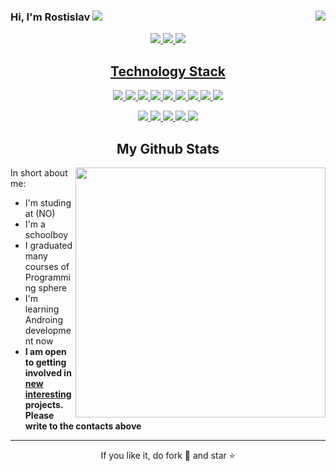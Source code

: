 
### Hi, I'm Rostislav  <img src="https://img.icons8.com/color/20/000000/instagram-verification-badge.png"/><a href="" target="_blank"> <img align="right" src="https://komarev.com/ghpvc/?username=ROSTGG"/>

<p align="center">
 
 <img src="https://badges.pufler.dev/visits/ritik307/ROSTGG"/> 
 <!-- <img src="https://badges.pufler.dev/years/ROSTGG"/> -->
 <img src="https://badges.pufler.dev/repos/ROSTGG"/>
 <img src="https://badges.pufler.dev/commits/monthly/ROSTGG" />

</p>

<!-- <p align="center">
  I'm a 3rd year student pursuing Master's in Computer Applications 🎓 from Guru Gobind Singh Indraprastha University 🏛. I'm a passionate learner who's always willing to learn and work across technologies and domains 💡. I love to explore new technologies and leverage them to solve real-life problems ✨. Apart from that I also love to guide and mentor newbies👨🏻‍💻. I'm deep into Web 🕸️ Development.
</p>   -->

<h2 align="center">Technology Stack </h2>

<p align="center">
<img src="https://img.shields.io/badge/-Blender-00599C?style=flat-square&logo=blender"/>
<img src="https://img.shields.io/badge/-JetBrains-00599C?style=flat-square&logo=JetBrains"/>
<img src="https://img.shields.io/badge/-Csharp-00599C?style=flat-square&logo=csharp"/>
<img src="https://img.shields.io/badge/-C++-00599C?style=flat-square&logo=c"/>
<img src="https://img.shields.io/badge/-Python-00641C?style=flat-square&logo=Python&logoColor=white"/>
<img src="https://img.shields.io/badge/-HTML5-E34F26?style=flat-square&logo=html5&logoColor=white"/>
<img src="https://img.shields.io/badge/-CSS3-1572B6?style=flat-square&logo=css3"/>
<img src="https://img.shields.io/badge/-Git-black?style=flat-square&logo=git"/>
<img src="https://img.shields.io/badge/-GitHub-black?style=flat-square&logo=github"/>
</p>

<p align="center">
<!-- <img src="https://img.shields.io/badge/-ritik-purple?style=flat-square&logo=instagram&logoColor=white&link=https://www.instagram.com/pinkdogg307/"/> -->
<a href="mailto: rm9261470349@gmail.com">
 <img src="https://img.shields.io/badge/-rm9261470349-c14438?style=flat-square&logo=Gmail&logoColor=white&link=mailto:rm9261470349@gmail.com"/>
</a>
<a href="mailto: rostislav-mansurov-08@mail.ru">
 <img src="https://img.shields.io/badge/-rm9261470349-c14438?style=flat-square&logo=mail.ru&logoColor=white&link=mailto:rostislav-mansurov-08@mail.ru"/>
</a>
<a href="https://t.me/RM1238g">
 <img src="https://img.shields.io/badge/-Rostislav-blue?style=flat-square&logo=vk&logoColor=white&link=https://vk.com/id689745650"/>
</a>
<a href="https://www.youtube.com/channel/UCuBgbZkcrRdV_9l6X4RPEVw">
 <img src="https://img.shields.io/badge/-Rostislav-white?style=flat-square&logo=youtube&logoColor=red&link=https://www.youtube.com/channel/UCuBgbZkcrRdV_9l6X4RPEVw"/>
</a>
<a href="https://habr.com/ru/users/RM5638/">
 <img src="https://img.shields.io/badge/-RM5638-blue?style=flat-square&logo=habr&logoColor=white&link=https://habr.com/ru/users/RM5638/"/>
</a>

</p>



<h2 align="center">
  My Github Stats
</h2>
<p>
<img width="400px" align="right" src="https://github-readme-stats.vercel.app/api?username=ROSTGG&theme=algolia&show_icons=true&hide_border=true&count_private=true&layout=compact" />  

In short about me:
- I'm studing at (NO)
- I'm a schoolboy
- I graduated many courses of Programming sphere
- I'm learning Androing development now
- **I am open to getting involved in <u>new interesting</u> projects. Please write to the contacts above**


<p>
<hr>
<p align="center">If you like it, do fork 🍴 and star ⭐</p>
